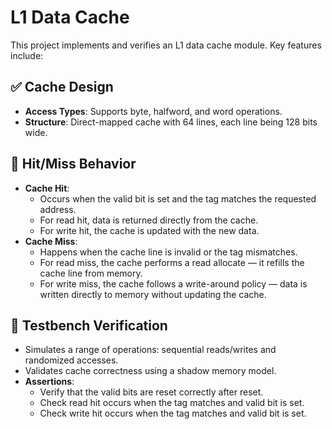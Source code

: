 # L1 Data Cache

This project implements and verifies an L1 data cache module. Key features include:

## ✅ Cache Design
- **Access Types**: Supports byte, halfword, and word operations.
- **Structure**: Direct-mapped cache with 64 lines, each line being 128 bits wide.

## 🎯 Hit/Miss Behavior
- **Cache Hit**:
  - Occurs when the valid bit is set and the tag matches the requested address.
  - For read hit, data is returned directly from the cache.
  - For write hit, the cache is updated with the new data.
- **Cache Miss**:
  - Happens when the cache line is invalid or the tag mismatches.
  - For read miss, the cache performs a read allocate — it refills the cache line from memory.
  - For write miss, the cache follows a write-around policy — data is written directly to memory without updating the cache.

## 🧪 Testbench Verification
- Simulates a range of operations: sequential reads/writes and randomized accesses.
- Validates cache correctness using a shadow memory model.
- **Assertions**:
  - Verify that the valid bits are reset correctly after reset.
  - Check read hit occurs when the tag matches and valid bit is set.
  - Check write hit occurs when the tag matches and valid bit is set.
